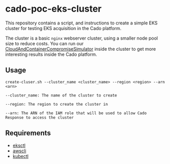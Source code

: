 # cado-poc-eks-cluster

This repository contains a script, and instructions to create a simple EKS cluster for testing EKS acquisition in the Cado platform.

The cluster is a basic `nginx` webserver cluster, using a smaller node pool size to reduce costs. You can run our [CloudAndContainerCompromiseSimulator](https://github.com/cado-security/CloudAndContainerCompromiseSimulator) inside the cluster to get more interesting results inside the Cado platform.


## Usage

`create-cluser.sh --cluster_name <cluster_name> --region <region> --arn <arn>`

`--cluster_name: The name of the cluster to create`

`--region: The region to create the cluster in`

`--arn: The ARN of the IAM role that will be used to allow Cado Response to access the cluster`


## Requirements

* [eksctl](https://eksctl.io/)
* [awscli](https://aws.amazon.com/cli/)
* [kubectl](https://kubernetes.io/docs/reference/kubectl/)
